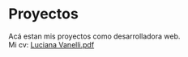 # Proyectos
Acá estan mis proyectos como desarrolladora web. <br>
Mi cv: [Luciana Vanelli.pdf](https://github.com/luchivanelli/proyectos/files/8457513/Luciana.Vanelli.pdf)
